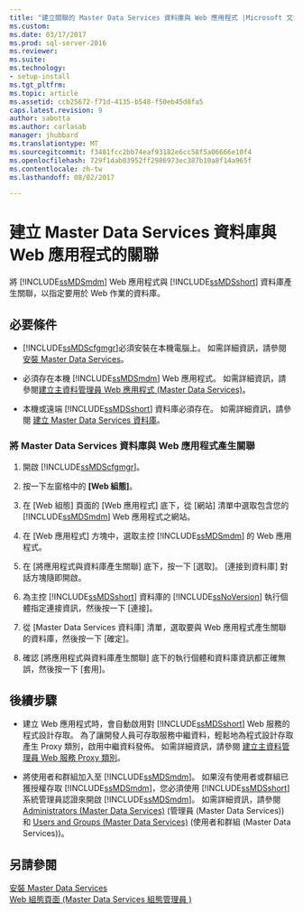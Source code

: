 ```yaml
---
title: "建立關聯的 Master Data Services 資料庫與 Web 應用程式 |Microsoft 文件"
ms.custom: 
ms.date: 03/17/2017
ms.prod: sql-server-2016
ms.reviewer: 
ms.suite: 
ms.technology:
- setup-install
ms.tgt_pltfrm: 
ms.topic: article
ms.assetid: ccb25672-f71d-4135-b548-f50eb45d8fa5
caps.latest.revision: 9
author: sabotta
ms.author: carlasab
manager: jhubbard
ms.translationtype: MT
ms.sourcegitcommit: f3481fcc2bb74eaf93182e6cc58f5a06666e10f4
ms.openlocfilehash: 729f1dab03952ff2986973ec387b10a8f14a965f
ms.contentlocale: zh-tw
ms.lasthandoff: 08/02/2017

---
```

# <a name="associate-a-master-data-services-database-and-web-application"></a>建立 Master Data Services 資料庫與 Web 應用程式的關聯
  將 [!INCLUDE[ssMDSmdm](../../includes/ssmdsmdm-md.md)] Web 應用程式與 [!INCLUDE[ssMDSshort](../../includes/ssmdsshort-md.md)] 資料庫產生關聯，以指定要用於 Web 作業的資料庫。  
  
## <a name="prerequisites"></a>必要條件  
  
-   [!INCLUDE[ssMDScfgmgr](../../includes/ssmdscfgmgr-md.md)]必須安裝在本機電腦上。 如需詳細資訊，請參閱 [安裝 Master Data Services](../../master-data-services/install-windows/install-master-data-services.md)。  
  
-   必須存在本機 [!INCLUDE[ssMDSmdm](../../includes/ssmdsmdm-md.md)] Web 應用程式。 如需詳細資訊，請參閱[建立主資料管理員 Web 應用程式 &#40;Master Data Services&#41;](../../master-data-services/install-windows/create-a-master-data-manager-web-application-master-data-services.md)。  
  
-   本機或遠端 [!INCLUDE[ssMDSshort](../../includes/ssmdsshort-md.md)] 資料庫必須存在。 如需詳細資訊，請參閱 [建立 Master Data Services 資料庫](../../master-data-services/install-windows/create-a-master-data-services-database.md)。  
  
### <a name="to-associate-a-master-data-services-database-and-web-application"></a>將 Master Data Services 資料庫與 Web 應用程式產生關聯  
  
1.  開啟 [!INCLUDE[ssMDScfgmgr](../../includes/ssmdscfgmgr-md.md)]。  
  
2.  按一下左窗格中的 **[Web 組態]**。  
  
3.  在 [Web 組態] 頁面的 [Web 應用程式] 底下，從 [網站] 清單中選取包含您的 [!INCLUDE[ssMDSmdm](../../includes/ssmdsmdm-md.md)] Web 應用程式之網站。  
  
4.  在 [Web 應用程式] 方塊中，選取主控 [!INCLUDE[ssMDSmdm](../../includes/ssmdsmdm-md.md)] 的 Web 應用程式。  
  
5.  在 [將應用程式與資料庫產生關聯] 底下，按一下 [選取]。 [連接到資料庫] 對話方塊隨即開啟。  
  
6.  為主控 [!INCLUDE[ssMDSshort](../../includes/ssmdsshort-md.md)] 資料庫的 [!INCLUDE[ssNoVersion](../../includes/ssnoversion-md.md)] 執行個體指定連接資訊，然後按一下 [連接]。  
  
7.  從 [Master Data Services 資料庫] 清單，選取要與 Web 應用程式產生關聯的資料庫，然後按一下 [確定]。  
  
8.  確認 [將應用程式與資料庫產生關聯] 底下的執行個體和資料庫資訊都正確無誤，然後按一下 [套用]。  
  
## <a name="next-steps"></a>後續步驟  
  
-   建立 Web 應用程式時，會自動啟用對 [!INCLUDE[ssMDSshort](../../includes/ssmdsshort-md.md)] Web 服務的程式設計存取。 為了讓開發人員可存取服務中繼資料，輕鬆地為程式設計存取產生 Proxy 類別，啟用中繼資料發佈。 如需詳細資訊，請參閱 [建立主資料管理員 Web 服務 Proxy 類別](../../master-data-services/develop/create-master-data-manager-web-service-proxy-classes.md)。  
  
-   將使用者和群組加入至 [!INCLUDE[ssMDSmdm](../../includes/ssmdsmdm-md.md)]。 如果沒有使用者或群組已獲授權存取 [!INCLUDE[ssMDSmdm](../../includes/ssmdsmdm-md.md)]，您必須使用 [!INCLUDE[ssMDSshort](../../includes/ssmdsshort-md.md)] 系統管理員認證來開啟 [!INCLUDE[ssMDSmdm](../../includes/ssmdsmdm-md.md)]。 如需詳細資訊，請參閱 [Administrators &#40;Master Data Services&#41;](../../master-data-services/administrators-master-data-services.md) (管理員 (Master Data Services)) 和 [Users and Groups &#40;Master Data Services&#41;](../../master-data-services/users-and-groups-master-data-services.md) (使用者和群組 (Master Data Services))。  
  
## <a name="see-also"></a>另請參閱  
 [安裝 Master Data Services](../../master-data-services/install-windows/install-master-data-services.md)   
 [Web 組態頁面 &#40;Master Data Services 組態管理員 &#41;](../../master-data-services/web-configuration-page-master-data-services-configuration-manager.md)  
  
  
